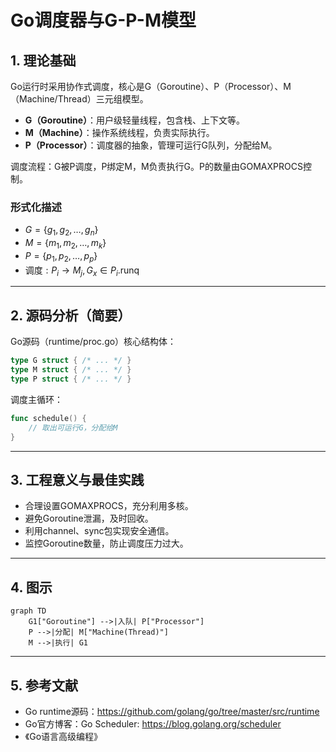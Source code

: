 # Go调度器与G-P-M模型

## 1. 理论基础

Go运行时采用协作式调度，核心是G（Goroutine）、P（Processor）、M（Machine/Thread）三元组模型。

- **G（Goroutine）**：用户级轻量线程，包含栈、上下文等。
- **M（Machine）**：操作系统线程，负责实际执行。
- **P（Processor）**：调度器的抽象，管理可运行G队列，分配给M。

调度流程：G被P调度，P绑定M，M负责执行G。P的数量由GOMAXPROCS控制。

### 形式化描述

- $G = \{g_1, g_2, \ldots, g_n\}$
- $M = \{m_1, m_2, \ldots, m_k\}$
- $P = \{p_1, p_2, \ldots, p_p\}$
- $\text{调度}: P_i \to M_j, G_x \in P_i.\text{runq}$

---

## 2. 源码分析（简要）

Go源码（runtime/proc.go）核心结构体：

```go
type G struct { /* ... */ }
type M struct { /* ... */ }
type P struct { /* ... */ }
```

调度主循环：

```go
func schedule() {
    // 取出可运行G，分配给M
}
```

---

## 3. 工程意义与最佳实践

- 合理设置GOMAXPROCS，充分利用多核。
- 避免Goroutine泄漏，及时回收。
- 利用channel、sync包实现安全通信。
- 监控Goroutine数量，防止调度压力过大。

---

## 4. 图示

```mermaid
graph TD
    G1["Goroutine"] -->|入队| P["Processor"]
    P -->|分配| M["Machine(Thread)"]
    M -->|执行| G1
```

---

## 5. 参考文献

- Go runtime源码：<https://github.com/golang/go/tree/master/src/runtime>
- Go官方博客：Go Scheduler: <https://blog.golang.org/scheduler>
- 《Go语言高级编程》
